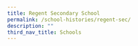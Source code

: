 ```yaml
---
title: Regent Secondary School
permalink: /school-histories/regent-sec/
description: ""
third_nav_title: Schools
---
```


